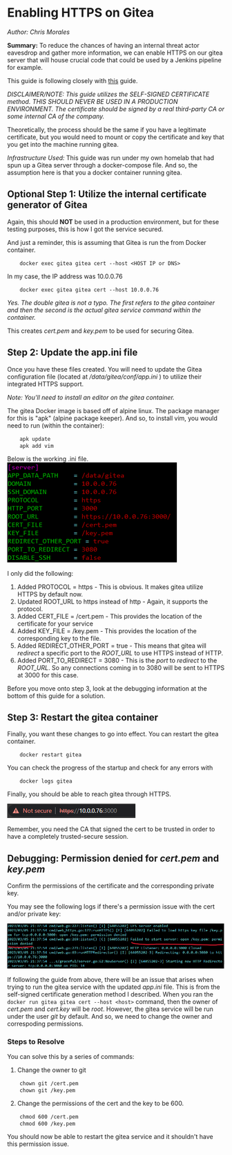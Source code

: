# Enabling HTTPS on Gitea
*Author: Chris Morales*

**Summary:** To reduce the chances of having an internal threat actor eavesdrop and gather more information, we can enable HTTPS on our gitea server that will house crucial code that could be used by a Jenkins pipeline for example. 

This guide is following closely with [this](https://docs.gitea.io/en-us/https-setup/) guide.

*DISCLAIMER/NOTE: This guide utilizes the SELF-SIGNED CERTIFICATE method. THIS SHOULD NEVER BE USED IN A PRODUCTION ENVIRONMENT. The certificate should be signed by a real third-party CA or some internal CA of the company.*

Theoretically, the process should be the same if you have a legitimate certificate, but you would need to mount or copy the certificate and key that you get into the machine running gitea.

*Infrastructure Used:*
This guide was run under my own homelab that had spun up a Gitea server through a docker-compose file. And so, the assumption here is that you a docker container running gitea.


## Optional Step 1: Utilize the internal certificate generator of Gitea

Again, this should **NOT** be used in a production environment, but for these testing purposes, this is how I got the service secured.


And just a reminder, this is assuming that Gitea is run the from Docker container.

```
    docker exec gitea gitea cert --host <HOST IP or DNS>
```

In my case, the IP address was 10.0.0.76

```
    docker exec gitea gitea cert --host 10.0.0.76
```

*Yes. The double gitea is not a typo. The first refers to the gitea container and then the second is the actual gitea service command within the container.*

This creates *cert.pem* and *key.pem* to be used for securing Gitea.


## Step 2: Update the app.ini file
Once you have these files created. You will need to update the Gitea configuration file (located at */data/gitea/conf/app.ini* ) to utilize their integrated HTTPS support.

*Note: You'll need to install an editor on the gitea container.*

The gitea Docker image is based off of alpine linux. The package manager for this is "apk" (alpine package keeper). And so, to install vim, you would need to run (within the container):

```
    apk update
    apk add vim
```


Below is the working .ini file.
![](Images/App-ini-configuration.png)

I only did the following:
1. Added PROTOCOL = https - This is obvious. It makes gitea utilize HTTPS by default now.
2. Updated ROOT_URL to https instead of http - Again, it supports the protocol.
3. Added CERT_FILE = /cert.pem - This provides the location of the certificate for your service
4. Added KEY_FILE = /key.pem - This provides the location of the corresponding key to the file.
5. Added REDIRECT_OTHER_PORT = true - This means that gitea will *redirect* a specific port to the *ROOT_URL* to use HTTPS instead of HTTP.
6. Added PORT_TO_REDIRECT = 3080 - This is the *port* to *redirect* to the *ROOT_URL*. So any connections coming in to 3080 will be sent to HTTPS at 3000 for this case.


Before you move onto step 3, look at the debugging information at the bottom of this guide for a solution.

## Step 3: Restart the gitea container
Finally, you want these changes to go into effect. You can restart the gitea container.

```
    docker restart gitea
```

You can check the progress of the startup and check for any errors with 

```
    docker logs gitea
```


Finally, you should be able to reach gitea through HTTPS.

![](Images/Working-HTTPS.png)

Remember, you need the CA that signed the cert to be trusted in order to have a completely trusted-secure session.


## Debugging: Permission denied for *cert.pem* and *key.pem*
Confirm the permissions of the certificate and the corresponding private key.

You may see the following logs if there's a permission issue with the cert and/or private key: 

![](Images/Permission-Error.png)

If following the guide from above, there will be an issue that arises when trying to run the gitea service with the updated *app.ini* file. This is from the self-signed certificate generation method I described. When you ran the `docker run gitea gitea cert --host <host>` command, then the owner of *cert.pem* and *cert.key* will be *root*. However, the gitea service will be run under the user *git* by default. And so, we need to change the owner and correspoding permissions.


### Steps to Resolve
You can solve this by a series of commands:

1. Change the owner to git
```
    chown git /cert.pem
    chown git /key.pem
```

2. Change the permissions of the cert and the key to be 600.

```
    chmod 600 /cert.pem
    chmod 600 /key.pem
```

You should now be able to restart the gitea service and it shouldn't have this permission issue.